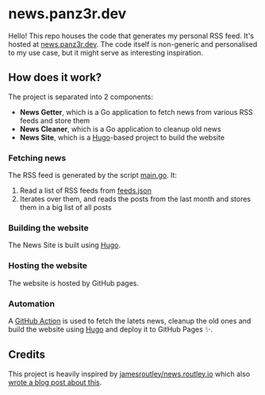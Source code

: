 # news.panz3r.dev

Hello! This repo houses the code that generates my personal RSS feed. It's hosted at [news.panz3r.dev](https://news.panz3r.dev/).
The code itself is non-generic and personalised to my use case, but it might serve as interesting inspiration.

## How does it work?

The project is separated into 2 components:

- **News Getter**, which is a Go application to fetch news from various RSS feeds and store them
- **News Cleaner**, which is a Go application to cleanup old news
- **News Site**, which is a [Hugo](https://gohugo.io)-based project to build the website

### Fetching news

The RSS feed is generated by the script [main.go](/news-getter/main.go). It:

1. Read a list of RSS feeds from [feeds.json](/feeds.json)
2. Iterates over them, and reads the posts from the last month and stores them in a big list of all posts

### Building the website

The News Site is built using [Hugo](https://gohugo.io).

### Hosting the website

The website is hosted by GitHub pages.

### Automation

A [GitHub Action](/.github/workflows/update-website.yml) is used to fetch the latets news, cleanup the old ones and build the website using [Hugo](https://gohugo.io) and deploy it to GitHub Pages ✨.

## Credits

This project is heavily inspired by [jamesroutley/news.routley.io](https://github.com/jamesroutley/news.routley.io) which also [wrote a blog post about this](https://routley.io/posts/bespoke-software-rss-aggregator/).

